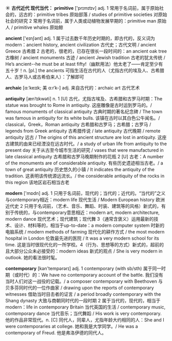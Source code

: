 ☀ <span class="category">**古代近代 现代当代：**</span>
<span class="vocabulary">**primitive**</span> ['prɪmɪtɪv] 
<span class="definition">adj. 1 常用于名词前，属于原始社会的，远古的：</span>primitive tribes 原始部落 / studies of primitive societies 对原始社会的研究 <span class="definition">2 常用于名词前，属于人类或动植物发展早期的：</span>primitive man 原始人 / primitive whales 原始鲸

<span class="vocabulary">**ancient**</span> ['eɪnʃənt] 
<span class="definition">adj. 1 属于过去数千年历史时期的，即古代的，反义词为modern：</span>ancient history, ancient civilization 古代史；古代文明 / ancient Greece 古希腊 <span class="definition">2 古老的，很老的，已存在很长一段时间的：</span>an ancient oak tree 古橡树 / ancient monuments 古迹 / ancient Jewish tradition 古老的犹太传统 / He’s ancient--he must be at least fifty!（幽默用法）他太老了——肯定至少有五十岁！<span class="definition">n. [pl.] the ancients 可指生活在古代的人（尤指古代的埃及人、古希腊人、古罗马人或古希伯来人）：</span>了解即可
           
<span class="vocabulary">**archaic**</span> [ɑ:ˈkeɪɪk; 美 ɑ:rˈk-]
<span class="definition">adj. 来自古代的：</span>archaic art 古代艺术
           
<span class="vocabulary">**antiquity**</span> [ænˈtɪkwəti]
<span class="definition">n. 1 [U] 古代，尤指古埃及、古希腊和古罗马时期：</span>The statue was brought to Rome in antiquity. 这座雕像是古时运到罗马的。/ famous monuments of classical antiquity 古典时期的著名纪念碑 / The town was famous in antiquity for its white bulls. 该镇在古时以其白色公牛闻名。/ classical，Greek，Roman antiquity 古希腊和古罗马；古希腊；古罗马 / legends from Greek antiquity 古希腊传说 / late antiquity 古代晚期 / remote antiquity 远古 / The origins of this ancient structure are lost in antiquity. 这座古建筑的由来已经湮没在远古时代。/ a study of urban life from antiquity to the present day 关于从古至今城市生活的研究 / vases that were manufactured in late classical antiquity 古希腊和古罗马晚期制作的花瓶 <span class="definition">2 [U] 古老：</span>A number of the monuments are of considerable antiquity. 有些历史遗迹相当古老。/ a town of great antiquity 历史悠久的小镇 / It indicates the antiquity of the tradition. 这表明该传统源远流长。/ the considerable antiquity of the rocks in this region 该地区岩石相当古老

<span class="vocabulary">**modern**</span> ['mɒdn] 
<span class="definition">adj. 1 只用于名词前，现代的；当代的；近代的。“当代的”之义与contemporary相近：</span>modern life 现代生活 / Modern European history 欧洲近代史 <span class="definition">2 只用于名词前，（艺术、音乐、舞蹈、时装、建筑等的风格）新式的，有别于传统的，与contemporary意思相近：</span>modern art, modern architecture, modern dance 现代艺术；现代建筑；现代舞 <span class="definition">3（通常含褒义）运用最新的技术、设计、材料等的，相当于up-to-date：</span>a modern computer system 时新的电脑系统 / modern methods of farming 现代化的耕作方式 / the most modern hospital in London 伦敦最先进的医院 / It was a very modern school for its time. 这是当时很现代化的一所学校。<span class="definition">4（行为、思想等的方式）新式的，超前的且大部分公众未必接受的：</span>modern ideas 新式的观点 / She is very modern in outlook. 她的看法很时髦。

<span class="vocabulary">**contemporary**</span> [kən'tempərərɪ] 
<span class="definition">adj. 1 contemporary (with sb/sth) 属于同一时期（或时代）的：</span>We have no contemporary account of the battle. 我们没有当时人们对这一战役的记载。/ a composer contemporary with Beethoven 与贝多芬同时代的一位作曲家 / drawing upon the reports of contemporary witnesses 借助当时目击者的证言 / a period broadly contemporary with the Shang dynasty 大致与商朝同时代的一段时期 <span class="definition">2 属于当代的，现代的，相当于modern：</span>life in contemporary Britain 当代英国的生活 / contemporary music, contemporary dance 当代音乐；当代舞蹈 / His work is very contemporary. 他的作品非常现代。<span class="definition">n. [C] 同代人，同辈人，尤指年龄大约相同的人：</span>She and I were contemporaries at college. 她和我是大学同学。/ He was a contemporary of Freud. 他是弗洛伊德的同代人。

